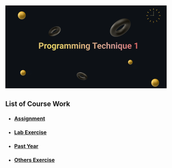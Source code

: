 <h1>
<p align=”center”>
<img width=”200" height=”200" src="https://github.com/SabrinaHeng/Programming-Technique-1/blob/main/Make%20your%20README%20(2).png" alt=”my banner”>
</p>
</h1>

<h2>
  List of Course Work
</h2>

<h3>
  
 * [Assignment](https://github.com/SabrinaHeng/Programming-Technique-1/tree/main/Assignment)
</h3>

<h3>
  
 * [Lab Exercise](https://github.com/SabrinaHeng/Programming-Technique-1/tree/main/Lab%20Exercise)
</h3>

<h3>
  
* [Past Year](https://github.com/SabrinaHeng/Programming-Technique-1/tree/main/Past%20Year)
</h3>

<h3>
  
 * [Others Exercise](https://github.com/SabrinaHeng/Programming-Technique-1/tree/main/Others%20Exercise)
</h3>
